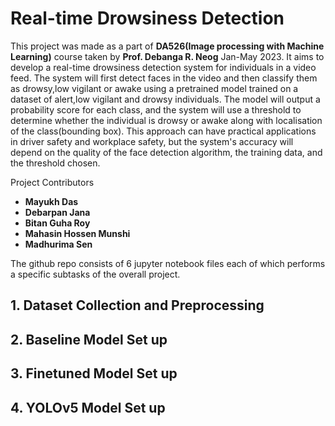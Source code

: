 # Real-time Drowsiness Detection

This project was made as a part of **DA526(Image processing with Machine Learning)** course taken by **Prof. Debanga R. Neog** Jan-May 2023.
It aims to develop a real-time drowsiness detection system for individuals in a video feed. The system will first detect faces in the video and then classify them as drowsy,low vigilant or awake using a pretrained model trained on a dataset of alert,low vigilant and drowsy individuals. The model will output a probability score for each class, and the system will use a threshold to determine whether the individual is drowsy or awake along with localisation of the class(bounding box). This approach can have practical applications in driver safety and workplace safety, but the system's accuracy will depend on the quality of the face detection algorithm, the training data, and the threshold chosen.


Project Contributors
 - **Mayukh Das**
 - **Debarpan Jana**
 - **Bitan Guha Roy**
 - **Mahasin Hossen Munshi**
 - **Madhurima Sen**

The github repo consists of 6 jupyter notebook files each of which performs a specific subtasks of the overall project.

## 1. Dataset Collection and Preprocessing
## 2. Baseline Model Set up
## 3. Finetuned Model Set up
## 4. YOLOv5 Model Set up


